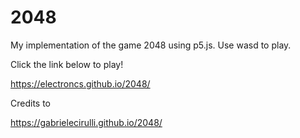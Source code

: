 # 2048

My implementation of the game 2048 using p5.js. 
Use wasd to play.

Click the link below to play!

https://electroncs.github.io/2048/

Credits to

https://gabrielecirulli.github.io/2048/

